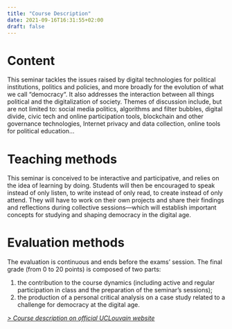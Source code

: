 ```yaml
---
title: "Course Description"
date: 2021-09-16T16:31:55+02:00
draft: false
---
```



# Content

This seminar tackles the issues raised by digital technologies for political institutions, politics and policies, and more broadly for the evolution of what we call “democracy“. It also addresses the interaction between all things political and the digitalization of society.
Themes of discussion include, but are not limited to: social media politics, algorithms and filter bubbles, digital divide, civic tech and online participation tools, blockchain and other governance technologies, Internet privacy and data collection, online tools for political education…


# Teaching methods

This seminar is conceived to be interactive and participative, and relies on the idea of learning by doing. Students will then be encouraged to speak instead of only listen, to write instead of only read, to create instead of only attend. They will have to work on their own projects and share their findings and reflections during collective sessions—which will establish important concepts for studying and shaping democracy in the digital age. 


# Evaluation methods

The evaluation is continuous and ends before the exams’ session. The final grade (from 0 to 20 points) is composed of two parts:

1. the contribution to the course dynamics (including active and regular participation in class and the preparation of the seminar’s sessions);
2. the production of a personal critical analysis on a case study related to a challenge for democracy at the digital age.

_[> Course description on official UCLouvain website](https://uclouvain.be/en-cours-2021-lspri2224)_